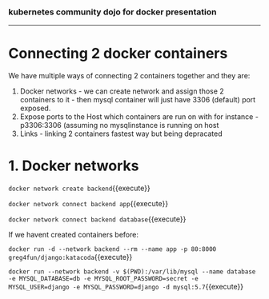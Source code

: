 ### kubernetes community dojo for docker presentation
---  
# Connecting 2 docker containers 

We have multiple ways of connecting 2 containers together and they are:
1. Docker networks - we can create network and assign those 2 containers to it - then mysql
   container will just have 3306 (default) port exposed.
2. Expose ports to the Host which containers are run on with for instance -p3306:3306 (assuming no mysqlinstance is
   running on host
3. Links - linking 2 containers fastest way but being depracated 


# 1. Docker networks
`docker network create backend`{{execute}}


`docker network connect backend app`{{execute}}

`docker network connect backend database`{{execute}}

If we havent created containers before:

`docker run -d --network backend --rm --name app -p 80:8000 greg4fun/django:katacoda`{{execute}}

`docker run --network backend -v $(PWD):/var/lib/mysql --name database -e MYSQL_DATABASE=db -e MYSQL_ROOT_PASSWORD=secret -e MYSQL_USER=django -e MYSQL_PASSWORD=django -d mysql:5.7`{{execute}}


##



